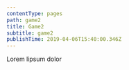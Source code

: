 ```yaml
---
contentType: pages
path: game2
title: Game2
subtitle: game2
publishTime: 2019-04-06T15:40:00.346Z
---
```

Lorem lipsum dolor
